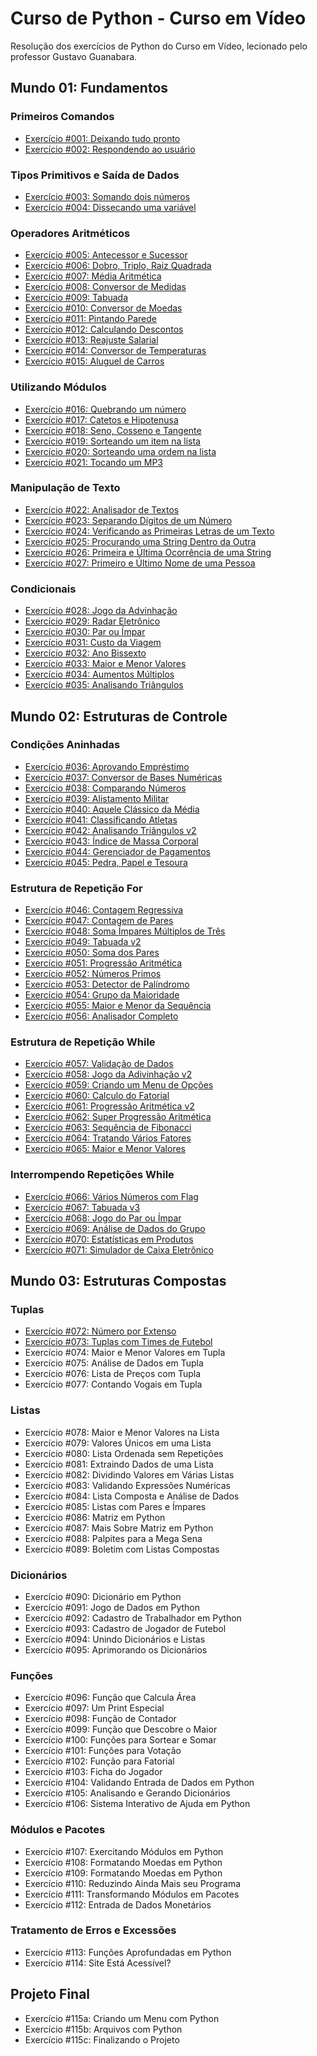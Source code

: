 # Curso de Python - Curso em Vídeo

Resolução dos exercícios de Python do Curso em Vídeo, lecionado pelo professor Gustavo Guanabara.

## Mundo 01: Fundamentos

### Primeiros Comandos

* [Exercício #001: Deixando tudo pronto](https://github.com/hyrtx/python-curso-em-video/blob/main/mundo_1/ex001.py)
* [Exercício #002: Respondendo ao usuário](https://github.com/hyrtx/python-curso-em-video/blob/main/mundo_1/ex002.py)

### Tipos Primitivos e Saída de Dados

* [Exercício #003: Somando dois números](https://github.com/hyrtx/python-curso-em-video/blob/main/mundo_1/ex003.py)
* [Exercício #004: Dissecando uma variável](https://github.com/hyrtx/python-curso-em-video/blob/main/mundo_1/ex004.py)

### Operadores Aritméticos

* [Exercício #005: Antecessor e Sucessor](https://github.com/hyrtx/python-curso-em-video/blob/main/mundo_1/ex005.py)
* [Exercício #006: Dobro, Triplo, Raiz Quadrada](https://github.com/hyrtx/python-curso-em-video/blob/main/mundo_1/ex006.py)
* [Exercício #007: Média Aritmética](https://github.com/hyrtx/python-curso-em-video/blob/main/mundo_1/ex007.py)
* [Exercício #008: Conversor de Medidas](https://github.com/hyrtx/python-curso-em-video/blob/main/mundo_1/ex008.py)
* [Exercício #009: Tabuada](https://github.com/hyrtx/python-curso-em-video/blob/main/mundo_1/ex009.py)
* [Exercício #010: Conversor de Moedas](https://github.com/hyrtx/python-curso-em-video/blob/main/mundo_1/ex010.py)
* [Exercício #011: Pintando Parede](https://github.com/hyrtx/python-curso-em-video/blob/main/mundo_1/ex011.py)
* [Exercício #012: Calculando Descontos](https://github.com/hyrtx/python-curso-em-video/blob/main/mundo_1/ex012.py)
* [Exercício #013: Reajuste Salarial](https://github.com/hyrtx/python-curso-em-video/blob/main/mundo_1/ex013.py)
* [Exercício #014: Conversor de Temperaturas](https://github.com/hyrtx/python-curso-em-video/blob/main/mundo_1/ex014.py)
* [Exercício #015: Aluguel de Carros](https://github.com/hyrtx/python-curso-em-video/blob/main/mundo_1/ex015.py)

### Utilizando Módulos

* [Exercício #016: Quebrando um número](https://github.com/hyrtx/python-curso-em-video/blob/main/mundo_1/ex016.py)
* [Exercício #017: Catetos e Hipotenusa](https://github.com/hyrtx/python-curso-em-video/blob/main/mundo_1/ex017.py)
* [Exercício #018: Seno, Cosseno e Tangente](https://github.com/hyrtx/python-curso-em-video/blob/main/mundo_1/ex018.py)
* [Exercício #019: Sorteando um item na lista](https://github.com/hyrtx/python-curso-em-video/blob/main/mundo_1/ex019.py)
* [Exercício #020: Sorteando uma ordem na lista](https://github.com/hyrtx/python-curso-em-video/blob/main/mundo_1/ex020.py)
* [Exercício #021: Tocando um MP3](https://github.com/hyrtx/python-curso-em-video/blob/main/mundo_1/ex021.py)

### Manipulação de Texto

* [Exercício #022: Analisador de Textos](https://github.com/hyrtx/python-curso-em-video/blob/main/mundo_1/ex022.py)
* [Exercício #023: Separando Dígitos de um Número](https://github.com/hyrtx/python-curso-em-video/blob/main/mundo_1/ex023.py)
* [Exercício #024: Verificando as Primeiras Letras de um Texto](https://github.com/hyrtx/python-curso-em-video/blob/main/mundo_1/ex024.py)
* [Exercício #025: Procurando uma String Dentro da Outra](https://github.com/hyrtx/python-curso-em-video/blob/main/mundo_1/ex025.py)
* [Exercício #026: Primeira e Última Ocorrência de uma String](https://github.com/hyrtx/python-curso-em-video/blob/main/mundo_1/ex026.py)
* [Exercício #027: Primeiro e Último Nome de uma Pessoa](https://github.com/hyrtx/python-curso-em-video/blob/main/mundo_1/ex027.py)

### Condicionais

* [Exercício #028: Jogo da Advinhação](https://github.com/hyrtx/python-curso-em-video/blob/main/mundo_1/ex028.py)
* [Exercício #029: Radar Eletrônico](https://github.com/hyrtx/python-curso-em-video/blob/main/mundo_1/ex029.py)
* [Exercício #030: Par ou Ímpar](https://github.com/hyrtx/python-curso-em-video/blob/main/mundo_1/ex030.py)
* [Exercício #031: Custo da Viagem](https://github.com/hyrtx/python-curso-em-video/blob/main/mundo_1/ex031.py)
* [Exercício #032: Ano Bissexto](https://github.com/hyrtx/python-curso-em-video/blob/main/mundo_1/ex032.py)
* [Exercício #033: Maior e Menor Valores](https://github.com/hyrtx/python-curso-em-video/blob/main/mundo_1/ex033.py)
* [Exercício #034: Aumentos Múltiplos](https://github.com/hyrtx/python-curso-em-video/blob/main/mundo_1/ex034.py)
* [Exercício #035: Analisando Triângulos](https://github.com/hyrtx/python-curso-em-video/blob/main/mundo_1/ex035.py)

## Mundo 02: Estruturas de Controle

### Condições Aninhadas

* [Exercício #036: Aprovando Empréstimo](https://github.com/hyrtx/python-curso-em-video/blob/main/mundo_2/ex036.py)
* [Exercício #037: Conversor de Bases Numéricas](https://github.com/hyrtx/python-curso-em-video/blob/main/mundo_2/ex037.py)
* [Exercício #038: Comparando Números](https://github.com/hyrtx/python-curso-em-video/blob/main/mundo_2/ex038.py)
* [Exercício #039: Alistamento Militar](https://github.com/hyrtx/python-curso-em-video/blob/main/mundo_2/ex039.py)
* [Exercício #040: Aquele Clássico da Média](https://github.com/hyrtx/python-curso-em-video/blob/main/mundo_2/ex040.py)
* [Exercício #041: Classificando Atletas](https://github.com/hyrtx/python-curso-em-video/blob/main/mundo_2/ex041.py)
* [Exercício #042: Analisando Triângulos v2](https://github.com/hyrtx/python-curso-em-video/blob/main/mundo_2/ex042.py)
* [Exercício #043: Índice de Massa Corporal](https://github.com/hyrtx/python-curso-em-video/blob/main/mundo_2/ex043.py)
* [Exercício #044: Gerenciador de Pagamentos](https://github.com/hyrtx/python-curso-em-video/blob/main/mundo_2/ex044.py)
* [Exercício #045: Pedra, Papel e Tesoura](https://github.com/hyrtx/python-curso-em-video/blob/main/mundo_2/ex045.py)

### Estrutura de Repetição For

* [Exercício #046: Contagem Regressiva](https://github.com/hyrtx/python-curso-em-video/blob/main/mundo_2/ex046.py)
* [Exercício #047: Contagem de Pares](https://github.com/hyrtx/python-curso-em-video/blob/main/mundo_2/ex047.py)
* [Exercício #048: Soma Ímpares Múltiplos de Três](https://github.com/hyrtx/python-curso-em-video/blob/main/mundo_2/ex048.py)
* [Exercício #049: Tabuada v2](https://github.com/hyrtx/python-curso-em-video/blob/main/mundo_2/ex049.py)
* [Exercício #050: Soma dos Pares](https://github.com/hyrtx/python-curso-em-video/blob/main/mundo_2/ex050.py)
* [Exercício #051: Progressão Aritmética](https://github.com/hyrtx/python-curso-em-video/blob/main/mundo_2/ex051.py)
* [Exercício #052: Números Primos](https://github.com/hyrtx/python-curso-em-video/blob/main/mundo_2/ex052.py)
* [Exercício #053: Detector de Palíndromo](https://github.com/hyrtx/python-curso-em-video/blob/main/mundo_2/ex053.py)
* [Exercício #054: Grupo da Maioridade](https://github.com/hyrtx/python-curso-em-video/blob/main/mundo_2/ex054.py)
* [Exercício #055: Maior e Menor da Sequência](https://github.com/hyrtx/python-curso-em-video/blob/main/mundo_2/ex055.py)
* [Exercício #056: Analisador Completo](https://github.com/hyrtx/python-curso-em-video/blob/main/mundo_2/ex056.py)

### Estrutura de Repetição While

* [Exercício #057: Validação de Dados](https://github.com/hyrtx/python-curso-em-video/blob/main/mundo_2/ex057.py)
* [Exercício #058: Jogo da Adivinhação v2](https://github.com/hyrtx/python-curso-em-video/blob/main/mundo_2/ex058.py)
* [Exercício #059: Criando um Menu de Opções](https://github.com/hyrtx/python-curso-em-video/blob/main/mundo_2/ex059.py)
* [Exercício #060: Calculo do Fatorial](https://github.com/hyrtx/python-curso-em-video/blob/main/mundo_2/ex060.py)
* [Exercício #061: Progressão Aritmética v2](https://github.com/hyrtx/python-curso-em-video/blob/main/mundo_2/ex061.py)
* [Exercício #062: Super Progressão Aritmética](https://github.com/hyrtx/python-curso-em-video/blob/main/mundo_2/ex062.py)
* [Exercício #063: Sequência de Fibonacci](https://github.com/hyrtx/python-curso-em-video/blob/main/mundo_2/ex063.py)
* [Exercício #064: Tratando Vários Fatores](https://github.com/hyrtx/python-curso-em-video/blob/main/mundo_2/ex064.py)
* [Exercício #065: Maior e Menor Valores](https://github.com/hyrtx/python-curso-em-video/blob/main/mundo_2/ex065.py)

### Interrompendo Repetições While

* [Exercício #066: Vários Números com Flag](https://github.com/hyrtx/python-curso-em-video/blob/main/mundo_2/ex066.py)
* [Exercício #067: Tabuada v3](https://github.com/hyrtx/python-curso-em-video/blob/main/mundo_2/ex067.py)
* [Exercício #068: Jogo do Par ou Ímpar](https://github.com/hyrtx/python-curso-em-video/blob/main/mundo_2/ex068.py)
* [Exercício #069: Análise de Dados do Grupo](https://github.com/hyrtx/python-curso-em-video/blob/main/mundo_2/ex069.py)
* [Exercício #070: Estatísticas em Produtos](https://github.com/hyrtx/python-curso-em-video/blob/main/mundo_2/ex070.py)
* [Exercício #071: Simulador de Caixa Eletrônico](https://github.com/hyrtx/python-curso-em-video/blob/main/mundo_2/ex071.py)

## Mundo 03: Estruturas Compostas

### Tuplas

* [Exercício #072: Número por Extenso](https://github.com/hyrtx/python-curso-em-video/blob/main/mundo_3/ex072.py)
* [Exercício #073: Tuplas com Times de Futebol](https://github.com/hyrtx/python-curso-em-video/blob/main/mundo_3/ex073.py)
* Exercício #074: Maior e Menor Valores em Tupla
* Exercício #075: Análise de Dados em Tupla
* Exercício #076: Lista de Preços com Tupla
* Exercício #077: Contando Vogais em Tupla

### Listas

* Exercício #078: Maior e Menor Valores na Lista
* Exercício #079: Valores Únicos em uma Lista
* Exercício #080: Lista Ordenada sem Repetições
* Exercício #081: Extraindo Dados de uma Lista
* Exercício #082: Dividindo Valores em Várias Listas
* Exercício #083: Validando Expressões Numéricas
* Exercício #084: Lista Composta e Análise de Dados
* Exercício #085: Listas com Pares e Ímpares
* Exercício #086: Matriz em Python
* Exercício #087: Mais Sobre Matriz em Python
* Exercício #088: Palpites para a Mega Sena
* Exercício #089: Boletim com Listas Compostas

### Dicionários

* Exercício #090: Dicionário em Python
* Exercício #091: Jogo de Dados em Python
* Exercício #092: Cadastro de Trabalhador em Python
* Exercício #093: Cadastro de Jogador de Futebol
* Exercício #094: Unindo Dicionários e Listas
* Exercício #095: Aprimorando os Dicionários

### Funções

* Exercício #096: Função que Calcula Área
* Exercício #097: Um Print Especial
* Exercício #098: Função de Contador
* Exercício #099: Função que Descobre o Maior
* Exercício #100: Funções para Sortear e Somar
* Exercício #101: Funções para Votação
* Exercício #102: Função para Fatorial
* Exercício #103: Ficha do Jogador
* Exercício #104: Validando Entrada de Dados em Python
* Exercício #105: Analisando e Gerando Dicionários
* Exercício #106: Sistema Interativo de Ajuda em Python

### Módulos e Pacotes

* Exercício #107: Exercitando Módulos em Python
* Exercício #108: Formatando Moedas em Python
* Exercício #109: Formatando Moedas em Python
* Exercício #110: Reduzindo Ainda Mais seu Programa
* Exercício #111: Transformando Módulos em Pacotes
* Exercício #112: Entrada de Dados Monetários

### Tratamento de Erros e Excessões

* Exercício #113: Funções Aprofundadas em Python
* Exercício #114: Site Está Acessível?

## Projeto Final

* Exercício #115a: Criando um Menu com Python
* Exercício #115b: Arquivos com Python
* Exercício #115c: Finalizando o Projeto